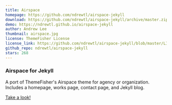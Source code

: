 ```yaml
---
title: Airspace
homepage: https://github.com/ndrewtl/airspace-jekyll
download: https://github.com/ndrewtl/airspace-jekyll/archive/master.zip
demo: https://ndrewtl.github.io/airspace-jekyll
author: Andrew Lee
thumbnail: airspace.jpg
license: ThemeFisher License
license_link: https://github.com/ndrewtl/airspace-jekyll/blob/master/LICENSE.md
github_repo: ndrewtl/airspace-jekyll
stars: 268
---
```


### Airspace for Jekyll
A port of ThemeFisher's Airspace theme for agency or organization.
Includes a homepage, works page, contact page, and Jekyll blog.

[Take a look!](https://ndrewtl.github.io/airspace-jekyll/)
